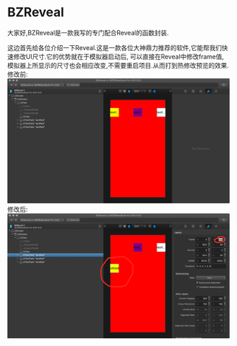 # BZReveal
大家好,BZReveal是一款我写的专门配合Reveal的函数封装.

这边首先给各位介绍一下Reveal.这是一款各位大神鼎力推荐的软件,它能帮我们快速修改UI尺寸.它的优势就在于模拟器启动后,
可以直接在Reveal中修改frame值,模拟器上所显示的尺寸也会相应改变,不需要重启项目.从而打到热修改预览的效果.
修改前:
     ![image](https://github.com/boybing/BZReveal/blob/master/reveal1.png)
修改后:
     ![image](https://github.com/boybing/BZReveal/blob/master/reveal2.png)
